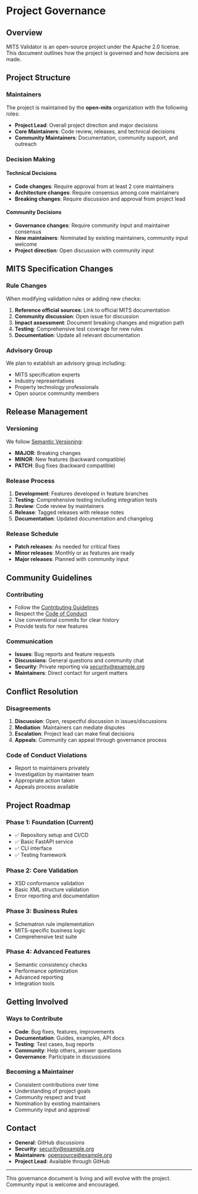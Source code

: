 # Project Governance

## Overview

MITS Validator is an open-source project under the Apache 2.0 license. This document outlines how the project is governed and how decisions are made.

## Project Structure

### Maintainers

The project is maintained by the **open-mits** organization with the following roles:

- **Project Lead**: Overall project direction and major decisions
- **Core Maintainers**: Code review, releases, and technical decisions
- **Community Maintainers**: Documentation, community support, and outreach

### Decision Making

#### Technical Decisions
- **Code changes**: Require approval from at least 2 core maintainers
- **Architecture changes**: Require consensus among core maintainers
- **Breaking changes**: Require discussion and approval from project lead

#### Community Decisions
- **Governance changes**: Require community input and maintainer consensus
- **New maintainers**: Nominated by existing maintainers, community input welcome
- **Project direction**: Open discussion with community input

## MITS Specification Changes

### Rule Changes
When modifying validation rules or adding new checks:

1. **Reference official sources**: Link to official MITS documentation
2. **Community discussion**: Open issue for discussion
3. **Impact assessment**: Document breaking changes and migration path
4. **Testing**: Comprehensive test coverage for new rules
5. **Documentation**: Update all relevant documentation

### Advisory Group
We plan to establish an advisory group including:
- MITS specification experts
- Industry representatives
- Property technology professionals
- Open source community members

## Release Management

### Versioning
We follow [Semantic Versioning](https://semver.org/):
- **MAJOR**: Breaking changes
- **MINOR**: New features (backward compatible)
- **PATCH**: Bug fixes (backward compatible)

### Release Process
1. **Development**: Features developed in feature branches
2. **Testing**: Comprehensive testing including integration tests
3. **Review**: Code review by maintainers
4. **Release**: Tagged releases with release notes
5. **Documentation**: Updated documentation and changelog

### Release Schedule
- **Patch releases**: As needed for critical fixes
- **Minor releases**: Monthly or as features are ready
- **Major releases**: Planned with community input

## Community Guidelines

### Contributing
- Follow the [Contributing Guidelines](CONTRIBUTING.md)
- Respect the [Code of Conduct](CODE_OF_CONDUCT.md)
- Use conventional commits for clear history
- Provide tests for new features

### Communication
- **Issues**: Bug reports and feature requests
- **Discussions**: General questions and community chat
- **Security**: Private reporting via security@example.org
- **Maintainers**: Direct contact for urgent matters

## Conflict Resolution

### Disagreements
1. **Discussion**: Open, respectful discussion in issues/discussions
2. **Mediation**: Maintainers can mediate disputes
3. **Escalation**: Project lead can make final decisions
4. **Appeals**: Community can appeal through governance process

### Code of Conduct Violations
- Report to maintainers privately
- Investigation by maintainer team
- Appropriate action taken
- Appeals process available

## Project Roadmap

### Phase 1: Foundation (Current)
- ✅ Repository setup and CI/CD
- ✅ Basic FastAPI service
- ✅ CLI interface
- ✅ Testing framework

### Phase 2: Core Validation
- XSD conformance validation
- Basic XML structure validation
- Error reporting and documentation

### Phase 3: Business Rules
- Schematron rule implementation
- MITS-specific business logic
- Comprehensive test suite

### Phase 4: Advanced Features
- Semantic consistency checks
- Performance optimization
- Advanced reporting
- Integration tools

## Getting Involved

### Ways to Contribute
- **Code**: Bug fixes, features, improvements
- **Documentation**: Guides, examples, API docs
- **Testing**: Test cases, bug reports
- **Community**: Help others, answer questions
- **Governance**: Participate in discussions

### Becoming a Maintainer
- Consistent contributions over time
- Understanding of project goals
- Community respect and trust
- Nomination by existing maintainers
- Community input and approval

## Contact

- **General**: GitHub discussions
- **Security**: security@example.org
- **Maintainers**: opensource@example.org
- **Project Lead**: Available through GitHub

---

This governance document is living and will evolve with the project. Community input is welcome and encouraged.
